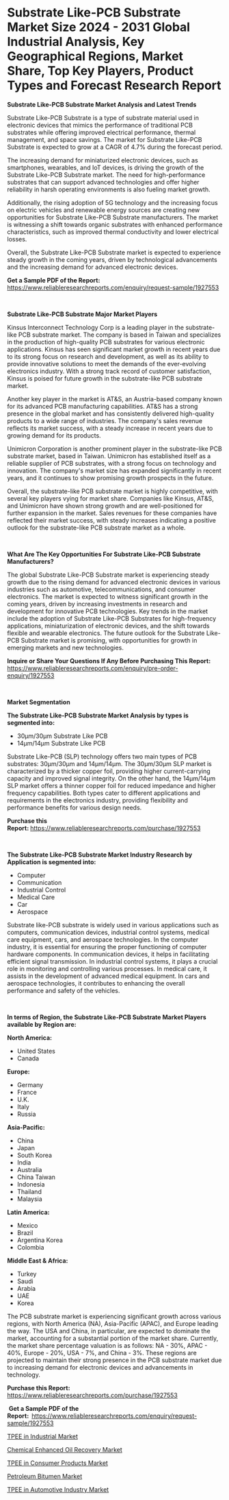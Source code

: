<p><h1>Substrate Like-PCB Substrate Market Size 2024 - 2031 Global Industrial Analysis, Key Geographical Regions, Market Share, Top Key Players, Product Types and Forecast Research Report</h1></p><p><strong>Substrate Like-PCB Substrate Market Analysis and Latest Trends</strong></p>
<p><p>Substrate Like-PCB Substrate is a type of substrate material used in electronic devices that mimics the performance of traditional PCB substrates while offering improved electrical performance, thermal management, and space savings. The market for Substrate Like-PCB Substrate is expected to grow at a CAGR of 4.7% during the forecast period. </p><p>The increasing demand for miniaturized electronic devices, such as smartphones, wearables, and IoT devices, is driving the growth of the Substrate Like-PCB Substrate market. The need for high-performance substrates that can support advanced technologies and offer higher reliability in harsh operating environments is also fueling market growth.</p><p>Additionally, the rising adoption of 5G technology and the increasing focus on electric vehicles and renewable energy sources are creating new opportunities for Substrate Like-PCB Substrate manufacturers. The market is witnessing a shift towards organic substrates with enhanced performance characteristics, such as improved thermal conductivity and lower electrical losses.</p><p>Overall, the Substrate Like-PCB Substrate market is expected to experience steady growth in the coming years, driven by technological advancements and the increasing demand for advanced electronic devices.</p></p>
<p><strong>Get a Sample PDF of the Report:&nbsp;</strong> <a href="https://www.reliableresearchreports.com/enquiry/request-sample/1927553">https://www.reliableresearchreports.com/enquiry/request-sample/1927553</a></p>
<p>&nbsp;</p>
<p><strong>Substrate Like-PCB Substrate Major Market Players</strong></p>
<p><p>Kinsus Interconnect Technology Corp is a leading player in the substrate-like PCB substrate market. The company is based in Taiwan and specializes in the production of high-quality PCB substrates for various electronic applications. Kinsus has seen significant market growth in recent years due to its strong focus on research and development, as well as its ability to provide innovative solutions to meet the demands of the ever-evolving electronics industry. With a strong track record of customer satisfaction, Kinsus is poised for future growth in the substrate-like PCB substrate market.</p><p>Another key player in the market is AT&S, an Austria-based company known for its advanced PCB manufacturing capabilities. AT&S has a strong presence in the global market and has consistently delivered high-quality products to a wide range of industries. The company's sales revenue reflects its market success, with a steady increase in recent years due to growing demand for its products.</p><p>Unimicron Corporation is another prominent player in the substrate-like PCB substrate market, based in Taiwan. Unimicron has established itself as a reliable supplier of PCB substrates, with a strong focus on technology and innovation. The company's market size has expanded significantly in recent years, and it continues to show promising growth prospects in the future.</p><p>Overall, the substrate-like PCB substrate market is highly competitive, with several key players vying for market share. Companies like Kinsus, AT&S, and Unimicron have shown strong growth and are well-positioned for further expansion in the market. Sales revenues for these companies have reflected their market success, with steady increases indicating a positive outlook for the substrate-like PCB substrate market as a whole.</p></p>
<p>&nbsp;</p>
<p><strong>What Are The Key Opportunities For Substrate Like-PCB Substrate Manufacturers?</strong></p>
<p><p>The global Substrate Like-PCB Substrate market is experiencing steady growth due to the rising demand for advanced electronic devices in various industries such as automotive, telecommunications, and consumer electronics. The market is expected to witness significant growth in the coming years, driven by increasing investments in research and development for innovative PCB technologies. Key trends in the market include the adoption of Substrate Like-PCB Substrates for high-frequency applications, miniaturization of electronic devices, and the shift towards flexible and wearable electronics. The future outlook for the Substrate Like-PCB Substrate market is promising, with opportunities for growth in emerging markets and new technologies.</p></p>
<p><strong>Inquire or Share Your Questions If Any Before Purchasing This Report:</strong> <a href="https://www.reliableresearchreports.com/enquiry/pre-order-enquiry/1927553">https://www.reliableresearchreports.com/enquiry/pre-order-enquiry/1927553</a></p>
<p>&nbsp;</p>
<p><strong>Market Segmentation</strong></p>
<p><strong>The Substrate Like-PCB Substrate Market Analysis by types is segmented into:</strong></p>
<p><ul><li>30μm/30μm Substrate Like PCB</li><li>14μm/14μm Substrate Like PCB</li></ul></p>
<p><p>Substrate Like-PCB (SLP) technology offers two main types of PCB substrates: 30μm/30μm and 14μm/14μm. The 30μm/30μm SLP market is characterized by a thicker copper foil, providing higher current-carrying capacity and improved signal integrity. On the other hand, the 14μm/14μm SLP market offers a thinner copper foil for reduced impedance and higher frequency capabilities. Both types cater to different applications and requirements in the electronics industry, providing flexibility and performance benefits for various design needs.</p></p>
<p><strong>Purchase this Report:&nbsp;</strong><a href="https://www.reliableresearchreports.com/purchase/1927553">https://www.reliableresearchreports.com/purchase/1927553</a></p>
<p>&nbsp;</p>
<p><strong>The Substrate Like-PCB Substrate Market Industry Research by Application is segmented into:</strong></p>
<p><ul><li>Computer</li><li>Communication</li><li>Industrial Control</li><li>Medical Care</li><li>Car</li><li>Aerospace</li></ul></p>
<p><p>Substrate like-PCB substrate is widely used in various applications such as computers, communication devices, industrial control systems, medical care equipment, cars, and aerospace technologies. In the computer industry, it is essential for ensuring the proper functioning of computer hardware components. In communication devices, it helps in facilitating efficient signal transmission. In industrial control systems, it plays a crucial role in monitoring and controlling various processes. In medical care, it assists in the development of advanced medical equipment. In cars and aerospace technologies, it contributes to enhancing the overall performance and safety of the vehicles.</p></p>
<p>&nbsp;</p>
<p><strong>In terms of Region, the Substrate Like-PCB Substrate Market Players available by Region are:</strong></p>
<p>
    <p> <strong> North America: </strong>
        <ul>
            <li>United States</li>
            <li>Canada</li>
        </ul>
        </p> 
    <p> <strong> Europe: </strong>
        <ul>
            <li>Germany</li>
            <li>France</li>
            <li>U.K.</li>
            <li>Italy</li>
            <li>Russia</li>
        </ul>
        </p> 
    <p> <strong> Asia-Pacific: </strong>
        <ul>
            <li>China</li>
            <li>Japan</li>
            <li>South Korea</li>
            <li>India</li>
            <li>Australia</li>
            <li>China Taiwan</li>
            <li>Indonesia</li>
            <li>Thailand</li>
            <li>Malaysia</li>
        </ul>
        </p> 
    <p> <strong> Latin America: </strong>
        <ul>
            <li>Mexico</li>
            <li>Brazil</li>
            <li>Argentina Korea</li>
            <li>Colombia</li>
        </ul>
        </p> 
    <p> <strong> Middle East & Africa: </strong>
        <ul>
            <li>Turkey</li>
            <li>Saudi</li>
            <li>Arabia</li>
            <li>UAE</li>
            <li>Korea</li>
        </ul>
    </p>
    </p>
<p><p>The PCB substrate market is experiencing significant growth across various regions, with North America (NA), Asia-Pacific (APAC), and Europe leading the way. The USA and China, in particular, are expected to dominate the market, accounting for a substantial portion of the market share. Currently, the market share percentage valuation is as follows: NA - 30%, APAC - 40%, Europe - 20%, USA - 7%, and China - 3%. These regions are projected to maintain their strong presence in the PCB substrate market due to increasing demand for electronic devices and advancements in technology.</p></p>
<p><strong>Purchase this Report: </strong><a href="https://www.reliableresearchreports.com/purchase/1927553">https://www.reliableresearchreports.com/purchase/1927553</a></p>
<p>&nbsp;<strong>Get a Sample PDF of the Report:&nbsp;&nbsp;</strong><a href="https://www.reliableresearchreports.com/enquiry/request-sample/1927553">https://www.reliableresearchreports.com/enquiry/request-sample/1927553</a></p>
<p><strong></strong></p>
<p><p><a href="https://invited-way-688.notion.site/Insights-into-TPEE-in-Industrial-Market-Size-Analysing-Market-Share-Trends-and-Growth-from-2024-t-cec522ff39ba47da8f770c026c79ad43">TPEE in Industrial Market</a></p><p><a href="https://view.publitas.com/reportprime-1/chemical-enhanced-oil-recovery-market-size-growth-outlook-from-2024-to-2031-projecting-at-markets-trends-analysis-by-application-regional-outlook-and-revenue/">Chemical Enhanced Oil Recovery Market</a></p><p><a href="https://mire-aunt-385.notion.site/TPEE-in-Consumer-Products-Market-Size-Evaluating-its-Market-Trends-Growth-and-Projections-2024--52946de551244814ae451450a340cb73">TPEE in Consumer Products Market</a></p><p><a href="https://view.publitas.com/reportprime-1/petroleum-bitumen-market-research-report-forecasted-for-period-from-2024-2031-by-market-type-market-application-and-region/">Petroleum Bitumen Market</a></p><p><a href="https://butternut-bug-553.notion.site/TPEE-in-Automotive-Industry-Market-Size-Market-Trends-and-Growth-Outlook-forecasted-for-period-fro-a287c4eb3e244850ab64eddd90fdf5cc">TPEE in Automotive Industry Market</a></p></p>